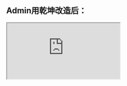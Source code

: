 ## Admin用乾坤改造后：

<iframe
  class="w-full h-full mt-5" src="https://admintest1.yummy.tech/#/">
</iframe>

<!--
click事件，对比两个iframe
分别是admintest1，localhost
从加载速度、router、style样式三方面
<iframe
  class="w-full h-full" src="https://admintest1.yummy.tech/#/">
</iframe>
-->


<div class="mermaid">



</div>

<style>
.mermaid{
  position: fixed;
  top: 60%;
  left: 5%;
}

.slidev-layout.default{
  padding: 25px 25px
}
</style>